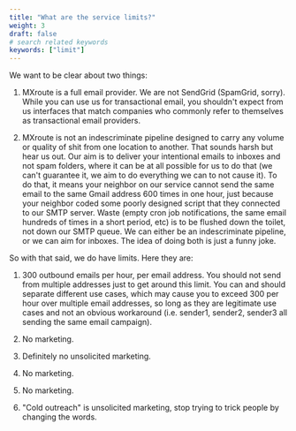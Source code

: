 ```yaml
---
title: "What are the service limits?"
weight: 3
draft: false
# search related keywords
keywords: ["limit"]
---
```


We want to be clear about two things:

1. MXroute is a full email provider. We are not SendGrid (SpamGrid, sorry). While you can use us for transactional email, you shouldn't expect from us interfaces that match companies who commonly refer to themselves as transactional email providers.

2. MXroute is not an indescriminate pipeline designed to carry any volume or quality of shit from one location to another. That sounds harsh but hear us out. Our aim is to deliver your intentional emails to inboxes and not spam folders, where it can be at all possible for us to do that (we can't guarantee it, we aim to do everything we can to not cause it). To do that, it means your neighbor on our service cannot send the same email to the same Gmail address 600 times in one hour, just because your neighbor coded some poorly designed script that they connected to our SMTP server. Waste (empty cron job notifications, the same email hundreds of times in a short period, etc) is to be flushed down the toilet, not down our SMTP queue. We can either be an indescriminate pipeline, or we can aim for inboxes. The idea of doing both is just a funny joke.

So with that said, we do have limits. Here they are:

1. 300 outbound emails per hour, per email address. You should not send from multiple addresses just to get around this limit. You can and should separate different use cases, which may cause you to exceed 300 per hour over multiple email addresses, so long as they are legitimate use cases and not an obvious workaround (i.e. sender1, sender2, sender3 all sending the same email campaign).

2. No marketing.

3. Definitely no unsolicited marketing.

4. No marketing.

5. No marketing.

6. "Cold outreach" is unsolicited marketing, stop trying to trick people by changing the words.
